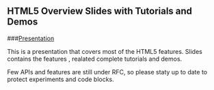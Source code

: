HTML5 Overview Slides with Tutorials and Demos
-----------------------------------------------

###[Presentation](https://html5managetheweb.appspot.com)

This is a presentation that covers most of the HTML5 features. Slides contains the features , realated complete tutorials and demos.


Few APIs and features are still under RFC, so please staty up to date to protect experiments and code blocks.
